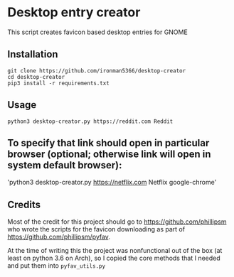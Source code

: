 # Desktop entry creator

This script creates favicon based desktop entries for GNOME

## Installation

```
git clone https://github.com/ironman5366/desktop-creator
cd desktop-creator
pip3 install -r requirements.txt
```

## Usage
`python3 desktop-creator.py https://reddit.com Reddit`

## To specify that link should open in particular browser (optional; otherwise link will open in system default browser):
'python3 desktop-creator.py https://netflix.com Netflix google-chrome'

## Credits
Most of the credit for this project should go to https://github.com/phillipsm
who wrote the scripts for the favicon downloading as part of
https://github.com/phillipsm/pyfav.

At the time of writing this the project was nonfunctional out of the box
(at least on python 3.6 on Arch), so I copied the core methods that I needed
and put them into `pyfav_utils.py`
